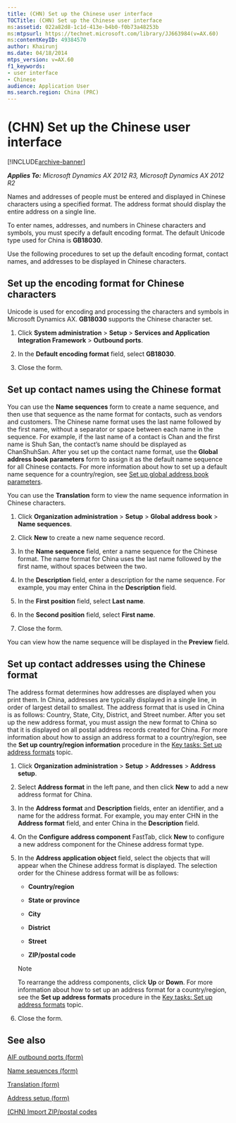 ```yaml
---
title: (CHN) Set up the Chinese user interface
TOCTitle: (CHN) Set up the Chinese user interface
ms:assetid: 022a82d8-1c1d-413e-b4b0-f0b73a48253b
ms:mtpsurl: https://technet.microsoft.com/library/JJ663984(v=AX.60)
ms:contentKeyID: 49384570
author: Khairunj
ms.date: 04/18/2014
mtps_version: v=AX.60
f1_keywords:
- user interface
- Chinese
audience: Application User
ms.search.region: China (PRC)
---
```


# (CHN) Set up the Chinese user interface 


[!INCLUDE[archive-banner](includes/archive-banner.md)]


_**Applies To:** Microsoft Dynamics AX 2012 R3, Microsoft Dynamics AX 2012 R2_

Names and addresses of people must be entered and displayed in Chinese characters using a specified format. The address format should display the entire address on a single line.

To enter names, addresses, and numbers in Chinese characters and symbols, you must specify a default encoding format. The default Unicode type used for China is **GB18030**.

Use the following procedures to set up the default encoding format, contact names, and addresses to be displayed in Chinese characters.

## Set up the encoding format for Chinese characters

Unicode is used for encoding and processing the characters and symbols in Microsoft Dynamics AX. **GB18030** supports the Chinese character set.

1.  Click **System administration** \> **Setup** \> **Services and Application Integration Framework** \> **Outbound ports**.

2.  In the **Default encoding format** field, select **GB18030**.

3.  Close the form.

## Set up contact names using the Chinese format

You can use the **Name sequences** form to create a name sequence, and then use that sequence as the name format for contacts, such as vendors and customers. The Chinese name format uses the last name followed by the first name, without a separator or space between each name in the sequence. For example, if the last name of a contact is Chan and the first name is Shuh San, the contact’s name should be displayed as ChanShuhSan. After you set up the contact name format, use the **Global address book parameters** form to assign it as the default name sequence for all Chinese contacts. For more information about how to set up a default name sequence for a country/region, see [Set up global address book parameters](set-up-global-address-book-parameters.md).

You can use the **Translation** form to view the name sequence information in Chinese characters.

1.  Click **Organization administration** \> **Setup** \> **Global address book** \> **Name sequences**.

2.  Click **New** to create a new name sequence record.

3.  In the **Name sequence** field, enter a name sequence for the Chinese format. The name format for China uses the last name followed by the first name, without spaces between the two.

4.  In the **Description** field, enter a description for the name sequence. For example, you may enter China in the **Description** field.

5.  In the **First position** field, select **Last name**.

6.  In the **Second position** field, select **First name**.

7.  Close the form.

You can view how the name sequence will be displayed in the **Preview** field.

## Set up contact addresses using the Chinese format

The address format determines how addresses are displayed when you print them. In China, addresses are typically displayed in a single line, in order of largest detail to smallest. The address format that is used in China is as follows: Country, State, City, District, and Street number. After you set up the new address format, you must assign the new format to China so that it is displayed on all postal address records created for China. For more information about how to assign an address format to a country/region, see the **Set up country/region information** procedure in the [Key tasks: Set up address formats](key-tasks-set-up-address-formats.md) topic.

1.  Click **Organization administration** \> **Setup** \> **Addresses** \> **Address setup**.

2.  Select **Address format** in the left pane, and then click **New** to add a new address format for China.

3.  In the **Address format** and **Description** fields, enter an identifier, and a name for the address format. For example, you may enter CHN in the **Address format** field, and enter China in the **Description** field.

4.  On the **Configure address component** FastTab, click **New** to configure a new address component for the Chinese address format type.

5.  In the **Address application object** field, select the objects that will appear when the Chinese address format is displayed. The selection order for the Chinese address format will be as follows:
    
      - **Country/region**
    
      - **State or province**
    
      - **City**
    
      - **District**
    
      - **Street**
    
      - **ZIP/postal code**
    

    > [!NOTE]
    > <P>To rearrange the address components, click <STRONG>Up</STRONG> or <STRONG>Down</STRONG>. For more information about how to set up an address format for a country/region, see the <STRONG>Set up address formats</STRONG> procedure in the <A href="key-tasks-set-up-address-formats.md">Key tasks: Set up address formats</A> topic.</P>



6.  Close the form.

## See also

[AIF outbound ports (form)](https://technet.microsoft.com/library/hh227495\(v=ax.60\))

[Name sequences (form)](https://technet.microsoft.com/library/hh209673\(v=ax.60\))

[Translation (form)](https://technet.microsoft.com/library/hh370703\(v=ax.60\))

[Address setup (form)](https://technet.microsoft.com/library/hh209301\(v=ax.60\))

[(CHN) Import ZIP/postal codes](chn-import-zip-postal-codes.md)

  


